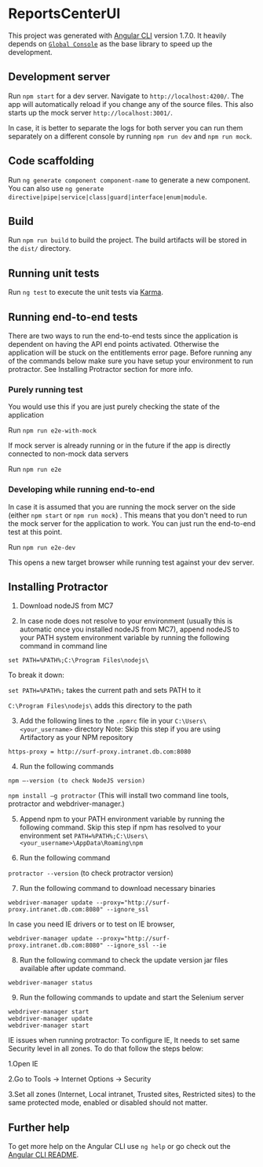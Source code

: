 # ReportsCenterUI

This project was generated with [Angular CLI](https://github.com/angular/angular-cli) version 1.7.0. It heavily depends on [`Global Console`](https://github.com/angular/angular-cli) as the base library to speed up the development.

## Development server

Run `npm start` for a dev server. Navigate to `http://localhost:4200/`. The app will automatically reload if you change any of the source files. This also starts up the mock server `http://localhost:3001/`. 

In case, it is better to separate the logs for both server you can run them separately on a different console by running `npm run dev` and `npm run mock`.


## Code scaffolding

Run `ng generate component component-name` to generate a new component. You can also use `ng generate directive|pipe|service|class|guard|interface|enum|module`.

## Build

Run `npm run build` to build the project. The build artifacts will be stored in the `dist/` directory. 

## Running unit tests

Run `ng test` to execute the unit tests via [Karma](https://karma-runner.github.io).

## Running end-to-end tests

There are two ways to run the end-to-end tests since the application is dependent on having the API end points activated. Otherwise the application will be stuck on the entitlements error page. Before running any of the commands below make sure you have setup your environment to run protractor. See Installing Protractor section for more info.

### Purely running test
You would use this if you are just purely checking the state of the application

Run `npm run e2e-with-mock` 

If mock server is already running or in the future if the app is directly connected to non-mock data servers

Run `npm run e2e` 

### Developing while running end-to-end
In case it is assumed that you are running the mock server on the side (either ```npm start``` or ```npm run mock```) . This means that you don't need to run the mock server  for the application to work. You can just run the end-to-end test at this point.

Run `npm run e2e-dev` 

This opens a new target browser while running test against your dev server.

## Installing Protractor

1)	Download nodeJS from MC7

2)	In case node does not resolve to your environment (usually this is automatic once you installed nodeJS from MC7), append nodeJS to your PATH system environment variable by running the following command in command line

```set PATH=%PATH%;C:\Program Files\nodejs\```

To break it down: 

```set PATH=%PATH%;``` takes the current path and sets PATH to it

```C:\Program Files\nodejs\``` adds this directory to the path

3)	Add the following lines to the ```.npmrc``` file in your ```C:\Users\<your_username>``` directory
Note: Skip this step if you are using Artifactory as your NPM repository

```proxy = http://surf-proxy.intranet.db.com:8080
https-proxy = http://surf-proxy.intranet.db.com:8080
```

4)	Run the following commands

```npm –-version (to check NodeJS version)```

```npm install –g protractor``` (This will install two command line tools, protractor and webdriver-manager.)

5)	Append npm to your PATH environment variable  by running the following command. Skip this step if npm has resolved to your environment
set ```PATH=%PATH%;C:\Users\<your_username>\AppData\Roaming\npm```

6)	Run the following command

```protractor --version``` (to check protractor version)

7)	Run the following command to download necessary binaries

```webdriver-manager update --proxy="http://surf-proxy.intranet.db.com:8080" --ignore_ssl```

In case you need IE drivers or to test on IE browser,

```webdriver-manager update --proxy="http://surf-proxy.intranet.db.com:8080" --ignore_ssl --ie```

8)	Run the following command to check the update version jar files available after update command.

```webdriver-manager status```

9)	Run the following commands to update and start the Selenium server

```
webdriver-manager start
webdriver-manager update
webdriver-manager start
```

IE issues when running protractor:
To configure IE, It needs to set same Security level in all zones. To do that follow the steps below:

1.Open IE

2.Go to Tools -> Internet Options -> Security

3.Set all zones (Internet, Local intranet, Trusted sites, Restricted sites) to the same protected mode, enabled or disabled should not matter.


## Further help

To get more help on the Angular CLI use `ng help` or go check out the [Angular CLI README](https://github.com/angular/angular-cli/blob/master/README.md).
